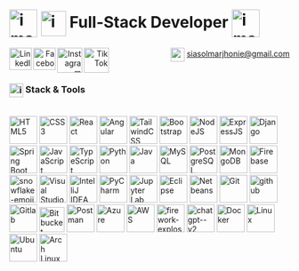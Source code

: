 
# <img src="https://github.com/user-attachments/assets/2dd2612e-52c8-4733-aaf5-ba02b0d2797c" alt="image" width="50" align="center"/> <img src="https://github.com/user-attachments/assets/bbaccd70-2903-44c4-bee7-4d6b1fb14bab" alt="image" width="45" align="center"/> **Full-Stack Developer** <img src="https://github.com/user-attachments/assets/ef91acaf-f840-47b3-a61e-23ec73050d81" alt="image" width="50" align="center"/>

<div align="right">
  <a href="https://www.linkedin.com/in/marjhonie-siasol/" target="_blank">
    <img src="https://img.icons8.com/color/240/linkedin-circled--v1.png" alt="LinkedIn" width="40" align="left"/>
  </a>
  <a href="https://www.facebook.com/marjhonie.dev" target="_blank">
    <img src="https://img.icons8.com/fluency/240/facebook-new.png" alt="Facebook" width="40" align="left"/>
  </a>
  <a href="https://www.instagram.com/marjhonie.dev/" target="_blank">
    <img src="https://img.icons8.com/fluency/240/instagram-new.png" alt="Instagram" width="45" align="left"/>
  </a>
  <a href="https://www.tiktok.com/@marjhonie.dev" target="_blank">
    <img src="https://img.icons8.com/color/480/tiktok--v1.png" alt="TikTok" width="45" align="left"/>
  </a>

  <img src="https://img.icons8.com/color/100/gmail-new.png" alt="gmail" width="25" align="center"/> siasolmarjhonie@gmail.com

</div>


# 

### <img src="https://github.com/user-attachments/assets/744e0cbd-18c1-4db7-9317-56dc9cf90619" alt="image" width="25" align="center"/> Stack & Tools 


<br>

<div align="left">
  <img width="50" src="https://img.icons8.com/color/100/html-5.png" alt="HTML5" />
  <img width="50" src="https://img.icons8.com/color/100/css3.png" alt="CSS3" />
  <img width="50" src="https://img.icons8.com/color/100/react-native.png" alt="React" />
  <img width="50" src="https://img.icons8.com/color/100/angularjs.png" alt="Angular" />
  <img width="50" src="https://img.icons8.com/color/100/tailwindcss.png" alt="TailwindCSS" />
  <img width="50" src="https://img.icons8.com/color/100/bootstrap.png" alt="Bootstrap" />
  <img width="50" src="https://img.icons8.com/fluency/144/node-js.png" alt="NodeJS" />
  <img width="50" src="https://img.icons8.com/officexs/160/express-js.png" alt="ExpressJS" />
  <img width="50" src="https://img.icons8.com/external-tal-revivo-shadow-tal-revivo/96/external-django-a-high-level-python-web-framework-that-encourages-rapid-development-logo-shadow-tal-revivo.png" alt="Django" />
  <img width="50" src="https://img.icons8.com/color/100/spring-logo.png" alt="Spring Boot" />
  <img width="50" src="https://img.icons8.com/color/100/javascript.png" alt="JavaScript" />
  <img width="50" src="https://img.icons8.com/color/100/typescript.png" alt="TypeScript" />
  <img width="50" src="https://img.icons8.com/color/100/python.png" alt="Python" />
  <img width="50" src="https://img.icons8.com/color/100/java-coffee-cup-logo.png" alt="Java" />
  <img width="50" src="https://img.icons8.com/external-those-icons-flat-those-icons/96/external-MySQL-programming-and-development-those-icons-flat-those-icons.png" alt="MySQL" />
  <img width="50" src="https://img.icons8.com/color/100/postgreesql.png" alt="PostgreSQL" />
  <img width="50" src="https://img.icons8.com/external-tal-revivo-shadow-tal-revivo/96/external-mongodb-a-cross-platform-document-oriented-database-program-logo-shadow-tal-revivo.png" alt="MongoDB" />
  <img width="50" src="https://img.icons8.com/color/100/firebase.png" alt="Firebase" />
  <img width="50" src="https://img.icons8.com/emoji/144/snowflake-emoji.png" alt="snowflake-emoji" />
  <img width="50" src="https://img.icons8.com/color/100/visual-studio-code-2019.png" alt="Visual Studio Code" />
  <img width="50" src="https://img.icons8.com/color/100/intellij-idea.png" alt="IntelliJ IDEA" />
  <img width="50" src="https://img.icons8.com/color/100/pycharm.png" alt="PyCharm" />
  <img width="50" src="https://img.icons8.com/fluency/144/jupyter.png" alt="Jupyter Lab" />
  <img width="50" src="https://img.icons8.com/officexs/80/java-eclipse.png" alt="Eclipse" />
  <img width="50" src="https://img.icons8.com/color/144/apache-netbeans.png" alt="Netbeans" />
  <img width="50" src="https://img.icons8.com/color/100/git.png" alt="Git" />
  <img width="50" src="https://img.icons8.com/glyph-neue/256/FFFFFF/github.png" alt="github"/>
  <img width="50" src="https://img.icons8.com/color/240/gitlab.png" alt="Gitlab" />
  <img width="45" src="https://img.icons8.com/external-tal-revivo-shadow-tal-revivo/96/external-bitbucket-is-a-web-based-version-control-repository-hosting-service-logo-shadow-tal-revivo.png" alt="Bitbucket" />
  <img width="50" src="https://img.icons8.com/external-tal-revivo-shadow-tal-revivo/96/external-postman-is-the-only-complete-api-development-environment-logo-shadow-tal-revivo.png" alt="Postman"/>
  <img width="50" src="https://img.icons8.com/fluency/144/azure-1.png" alt="Azure" />
  <img width="50" src="https://img.icons8.com/nolan/128/amazon-web-services.png" alt="AWS" />
  <img width="50" src="https://img.icons8.com/color/240/firework-explosion--v1.png" alt="firework-explosion--v1"/>
  <img width="50" src="https://img.icons8.com/fluency/240/chatgpt--v2.png" alt="chatgpt--v2"/>
  <img width="50" src="https://img.icons8.com/fluency/240/docker.png" alt="Docker" />
  <img width="50" src="https://img.icons8.com/color/96/linux--v1.png" alt="Linux" />
  <img width="50" src="https://img.icons8.com/color/100/ubuntu.png" alt="Ubuntu" />
  <img width="50" src="https://img.icons8.com/color/100/arch-linux.png" alt="Arch Linux" />
</div>
